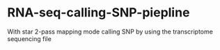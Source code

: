 # RNA-seq-calling-SNP-piepline
With star 2-pass mapping mode calling SNP by using the transcriptome sequencing file
